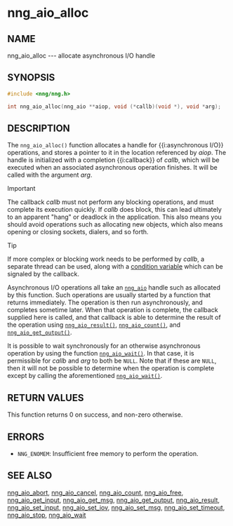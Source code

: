 # nng_aio_alloc

## NAME

nng_aio_alloc --- allocate asynchronous I/O handle

## SYNOPSIS

```c
#include <nng/nng.h>

int nng_aio_alloc(nng_aio **aiop, void (*callb)(void *), void *arg);
```

## DESCRIPTION

The `nng_aio_alloc()` function allocates a handle for {{i:asynchronous I/O}}
operations, and stores a pointer to it in the location referenced by _aiop_.
The handle is initialized with a completion {{i:callback}} of _callb_,
which will be executed when an associated asynchronous operation finishes.
It will be called with the argument _arg_.

> [!IMPORTANT]
> The callback _callb_ must not perform any blocking operations, and
> must complete its execution quickly. If _callb_ does block, this can
> lead ultimately to an apparent "hang" or deadlock in the application.
> This also means you should avoid operations such as allocating new objects,
> which also means opening or closing sockets, dialers, and so forth.

> [!TIP]
> If more complex or blocking work needs to be performed by _callb_, a separate
> thread can be used, along with a [condition variable](nng_cv_alloc.md)
> which can be signaled by the callback.

Asynchronous I/O operations all take an [`nng_aio`](index.md)
handle such as allocated by this function.
Such operations are usually started by a function that returns immediately.
The operation is then run asynchronously, and completes sometime later.
When that operation is complete, the callback supplied here is called,
and that callback is able to determine the result of the operation using
[`nng_aio_result()`](nng_aio_result.md), [`nng_aio_count()`](nng_aio_count.md),
and [`nng_aio_get_output()`](nng_aio_get_output.md).

It is possible to wait synchronously for an otherwise asynchronous operation
by using the function [`nng_aio_wait()`](nng_aio_wait.md).
In that case, it is permissible for _callb_ and _arg_ to both be `NULL`.
Note that if these are `NULL`, then it will not be possible to determine when the
operation is complete except by calling the aforementioned
[`nng_aio_wait()`](nng_aio_wait.md).

## RETURN VALUES

This function returns 0 on success, and non-zero otherwise.

## ERRORS

- `NNG_ENOMEM`: Insufficient free memory to perform the operation.

## SEE ALSO

[nng_aio_abort](nng_aio_abort.md),
[nng_aio_cancel](nng_aio_cancel.md),
[nng_aio_count](nng_aio_count.md),
[nng_aio_free](nng_aio_free.md),
[nng_aio_get_input](nng_aio_get_input.md),
[nng_aio_get_msg](nng_aio_get_msg.md),
[nng_aio_get_output](nng_aio_get_output.md),
[nng_aio_result](nng_aio_result.md),
[nng_aio_set_input](nng_aio_set_input.md),
[nng_aio_set_iov](nng_aio_set_iov.md),
[nng_aio_set_msg](nng_aio_set_msg.md),
[nng_aio_set_timeout](nng_aio_set_timeout.md),
[nng_aio_stop](nng_aio_stop.md),
[nng_aio_wait](nng_aio_wait.md)
